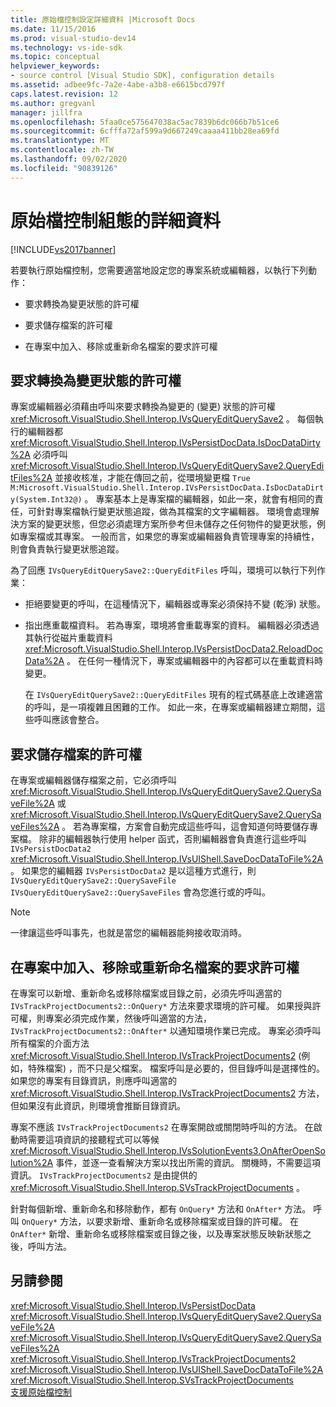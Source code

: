 ```yaml
---
title: 原始檔控制設定詳細資料 |Microsoft Docs
ms.date: 11/15/2016
ms.prod: visual-studio-dev14
ms.technology: vs-ide-sdk
ms.topic: conceptual
helpviewer_keywords:
- source control [Visual Studio SDK], configuration details
ms.assetid: adbee9fc-7a2e-4abe-a3b8-e6615bcd797f
caps.latest.revision: 12
ms.author: gregvanl
manager: jillfra
ms.openlocfilehash: 5faa0ce575647038ac5ac7839b6dc066b7b51ce6
ms.sourcegitcommit: 6cfffa72af599a9d667249caaaa411bb28ea69fd
ms.translationtype: MT
ms.contentlocale: zh-TW
ms.lasthandoff: 09/02/2020
ms.locfileid: "90839126"
---
```

# <a name="source-control-configuration-details"></a>原始檔控制組態的詳細資料
[!INCLUDE[vs2017banner](../../includes/vs2017banner.md)]

若要執行原始檔控制，您需要適當地設定您的專案系統或編輯器，以執行下列動作：  
  
- 要求轉換為變更狀態的許可權  
  
- 要求儲存檔案的許可權  
  
- 在專案中加入、移除或重新命名檔案的要求許可權  
  
## <a name="request-permission-to-transition-to-changed-state"></a>要求轉換為變更狀態的許可權  
 專案或編輯器必須藉由呼叫來要求轉換為變更的 (變更) 狀態的許可權 <xref:Microsoft.VisualStudio.Shell.Interop.IVsQueryEditQuerySave2> 。 每個執行的編輯器都 <xref:Microsoft.VisualStudio.Shell.Interop.IVsPersistDocData.IsDocDataDirty%2A> 必須呼叫 <xref:Microsoft.VisualStudio.Shell.Interop.IVsQueryEditQuerySave2.QueryEditFiles%2A> 並接收核准，才能在傳回之前，從環境變更檔 `True` `M:Microsoft.VisualStudio.Shell.Interop.IVsPersistDocData.IsDocDataDirty(System.Int32@)` 。 專案基本上是專案檔的編輯器，如此一來，就會有相同的責任，可針對專案檔執行變更狀態追蹤，做為其檔案的文字編輯器。 環境會處理解決方案的變更狀態，但您必須處理方案所參考但未儲存之任何物件的變更狀態，例如專案檔或其專案。 一般而言，如果您的專案或編輯器負責管理專案的持續性，則會負責執行變更狀態追蹤。  
  
 為了回應 `IVsQueryEditQuerySave2::QueryEditFiles` 呼叫，環境可以執行下列作業：  
  
- 拒絕要變更的呼叫，在這種情況下，編輯器或專案必須保持不變 (乾淨) 狀態。  
  
- 指出應重載檔資料。 若為專案，環境將會重載專案的資料。 編輯器必須透過其執行從磁片重載資料 <xref:Microsoft.VisualStudio.Shell.Interop.IVsPersistDocData2.ReloadDocData%2A> 。 在任何一種情況下，專案或編輯器中的內容都可以在重載資料時變更。  
  
  在 `IVsQueryEditQuerySave2::QueryEditFiles` 現有的程式碼基底上改建適當的呼叫，是一項複雜且困難的工作。 如此一來，在專案或編輯器建立期間，這些呼叫應該會整合。  
  
## <a name="request-permission-to-save-a-file"></a>要求儲存檔案的許可權  
 在專案或編輯器儲存檔案之前，它必須呼叫 <xref:Microsoft.VisualStudio.Shell.Interop.IVsQueryEditQuerySave2.QuerySaveFile%2A> 或 <xref:Microsoft.VisualStudio.Shell.Interop.IVsQueryEditQuerySave2.QuerySaveFiles%2A> 。 若為專案檔，方案會自動完成這些呼叫，這會知道何時要儲存專案檔。 除非的編輯器執行使用 helper 函式，否則編輯器會負責進行這些呼叫 `IVsPersistDocData2` <xref:Microsoft.VisualStudio.Shell.Interop.IVsUIShell.SaveDocDataToFile%2A> 。 如果您的編輯器 `IVsPersistDocData2` 是以這種方式進行，則 `IVsQueryEditQuerySave2::QuerySaveFile` `IVsQueryEditQuerySave2::QuerySaveFiles` 會為您進行或的呼叫。  
  
> [!NOTE]
> 一律讓這些呼叫事先，也就是當您的編輯器能夠接收取消時。  
  
## <a name="request-permission-to-add-remove-or-rename-files-in-the-project"></a>在專案中加入、移除或重新命名檔案的要求許可權  
 在專案可以新增、重新命名或移除檔案或目錄之前，必須先呼叫適當的 `IVsTrackProjectDocuments2::OnQuery*` 方法來要求環境的許可權。 如果授與許可權，則專案必須完成作業，然後呼叫適當的方法， `IVsTrackProjectDocuments2::OnAfter*` 以通知環境作業已完成。 專案必須呼叫所有檔案的介面方法 <xref:Microsoft.VisualStudio.Shell.Interop.IVsTrackProjectDocuments2> (例如，特殊檔案) ，而不只是父檔案。 檔案呼叫是必要的，但目錄呼叫是選擇性的。 如果您的專案有目錄資訊，則應呼叫適當的 <xref:Microsoft.VisualStudio.Shell.Interop.IVsTrackProjectDocuments2> 方法，但如果沒有此資訊，則環境會推斷目錄資訊。  
  
 專案不應該 `IVsTrackProjectDocuments2` 在專案開啟或關閉時呼叫的方法。 在啟動時需要這項資訊的接聽程式可以等候 <xref:Microsoft.VisualStudio.Shell.Interop.IVsSolutionEvents3.OnAfterOpenSolution%2A> 事件，並逐一查看解決方案以找出所需的資訊。 關機時，不需要這項資訊。 `IVsTrackProjectDocuments2` 是由提供的 <xref:Microsoft.VisualStudio.Shell.Interop.SVsTrackProjectDocuments> 。  
  
 針對每個新增、重新命名和移除動作，都有 `OnQuery*` 方法和 `OnAfter*` 方法。 呼叫 `OnQuery*` 方法，以要求新增、重新命名或移除檔案或目錄的許可權。 在 `OnAfter*` 新增、重新命名或移除檔案或目錄之後，以及專案狀態反映新狀態之後，呼叫方法。  
  
## <a name="see-also"></a>另請參閱  
 <xref:Microsoft.VisualStudio.Shell.Interop.IVsPersistDocData>   
 <xref:Microsoft.VisualStudio.Shell.Interop.IVsQueryEditQuerySave2.QuerySaveFile%2A>   
 <xref:Microsoft.VisualStudio.Shell.Interop.IVsQueryEditQuerySave2.QuerySaveFiles%2A>   
 <xref:Microsoft.VisualStudio.Shell.Interop.IVsTrackProjectDocuments2>   
 <xref:Microsoft.VisualStudio.Shell.Interop.IVsUIShell.SaveDocDataToFile%2A>   
 <xref:Microsoft.VisualStudio.Shell.Interop.SVsTrackProjectDocuments>   
 [支援原始檔控制](../../extensibility/internals/supporting-source-control.md)
